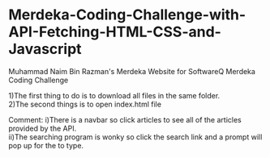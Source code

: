 # Merdeka-Coding-Challenge-with-API-Fetching-HTML-CSS-and-Javascript
Muhammad Naim Bin Razman's Merdeka Website for SoftwareQ Merdeka Coding Challenge

1)The first thing to do is to download all files in the same folder.<br>
2)The second things is to open index.html file

Comment: 
i)There is a navbar so click articles to see all of the articles provided by the API.<br>
ii)The searching program is wonky so click the search link and a prompt will pop up for the to type.
